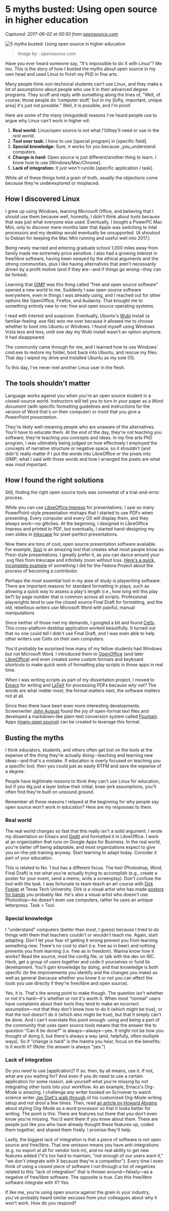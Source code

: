 # 5 myths busted: Using open source in higher education

_Captured: 2017-06-02 at 00:50 from [opensource.com](https://opensource.com/article/17/5/how-linux-higher-education?utm_campaign=Sharing%20Security%20Stories&utm_content=55113465&utm_medium=social&utm_source=twitter)_

![5 myths busted: Using open source in higher education](https://opensource.com/sites/default/files/styles/image-full-size/public/images/education/EDU_misconceptions_520_9658437_0712LL.png?itok=8T7lvlZJ)

> _Image by : opensource.com_

Have you ever heard someone say, "It's impossible to do X with Linux"? Me too. This is the story of how I busted the myths about open source in my own head and used Linux to finish my PhD in fine arts.

Many people think non-technical students can't use Linux, and they make a lot of assumptions about people who use it in their advanced degree programs. They scoff and reply with something along the lines of, "Well, of course; those people do 'computer stuff,' but in my [lofty, important, unique area] it's just not possible." Well, it is possible, and I'm proof.

Here are some of the many (misguided) reasons I've heard people use to argue why Linux can't work in higher ed:

  1. **Real world:** Linux/open source is not what I'll/they'll need or use in the _real world_.
  2. **Tool over task:** I _have_ to use [special program] in [specific field].
  3. **Special knowledge:** Sure, it works for you because _you_understand computers.
  4. **Change is hard:** Open source is just different/another thing to learn. I _know_ how to use [Windows/Mac/Chrome].
  5. **Lack of integration:** It just won't run/do [specific application / task].

While all of these things hold a grain of truth, usually the objections come because they're underexplored or misplaced.

## How I discovered Linux

I grew up using Windows, learning Microsoft Office, and believing that I should use them because well, honestly, I didn't think about tools because that was just what everyone else used. Eventually, I bought a PowerPC Mac Mini, only to discover mere months later that Apple was switching to Intel processors and my desktop would eventually be unsupported. (A shoutout to Debian for keeping the Mac Mini running and useful well into 2017.)

Being newly married and entering graduate school 1,000 miles away from family made me extremely price sensitive. I also had a growing interest in free/libre software, having been swayed by the ethical arguments and the strong communities, plus I like having alternatives that aren't necessarily driven by a profit motive (and if they are--and if things go wrong--they can be forked).

Learning that [GIMP](https://www.gimp.org/) was this thing called "free and open source software" opened a new world to me. Suddenly I saw open source software everywhere, even in things I was already using, and I reached out for other options like OpenOffice, Firefox, and Audacity. That brought me to something entirely new to me: free and open source operating systems.

I read with interest and suspicion. Eventually, Ubuntu's [Wubi](https://wiki.ubuntu.com/WubiGuide) install (a familiar-feeling .exe file) won me over because it allowed me to choose whether to boot into Ubuntu or Windows. I found myself using Windows Vista less and less, until one day my Wubi install wasn't an option anymore. It had disappeared.

The community came through for me, and I learned how to use Windows' cmd.exe to restore my folder, boot back into Ubuntu, and rescue my files. That day I wiped my drive and installed Ubuntu as my sole OS.

To this day, I've never met another Linux user in the flesh.

## The tools shouldn't matter

Language works against you when you're an open source student in a closed-source world. Instructors will tell you to turn in your paper as a _Word document_ (with specific formatting guidelines and instructions for the version of Word that's on their computer) or insist that you give a _PowerPoint presentation_.

They're likely well-meaning people who are unaware of the alternatives. You'll have to educate them. At the end of the day, they're not teaching you software, they're teaching you concepts and ideas. In my fine arts PhD program, I was ultimately being judged on how effectively I employed the concepts of narrative structure or negative space, so it shouldn't (and didn't) really matter if I put the words into LibreOffice or the pixels into GIMP; what I said with those words and how I arranged the pixels are what was most important.

## How I found the right solutions

Still, finding the right open source tools was somewhat of a trial-and-error process.

While you can use [LibreOffice Impress](https://www.libreoffice.org/discover/impress/) for presentations, I saw so many PowerPoint-style presentation mishaps that I started to use PDFs when presenting. Every computer and every OS will display them, and they always work―no glitches. At the beginning, I designed in LibreOffice Impress and printed to PDF, but eventually, I started hand-designing my own slides in [Inkscape](https://inkscape.org/en/) for pixel-perfect presentations.

Now there are tons of cool, open source presentation software available. For example, [Sozi](http://sozi.baierouge.fr/) is an amazing tool that creates what most people know as Prezi-style presentations. I greatly prefer it, as you can dance around your .svg files from Inkscape and infinitely zoom without loss. [Here's a quick, incomplete example](https://kylerconway.com/fedora-design/become-designer.sozi.html#frame6961) of something I did for the Fedora Project about the process of becoming a contributor.

Perhaps the most essential tool in my area of study is playwriting software. There are important reasons for standard formatting in plays, such as allowing a quick way to assess a play's length (i.e., how long will this play be?) by page number that is common across all scripts. Professional playwrights tend to use the closed source Final Draft for formatting, and the old, rebellious writers use Microsoft Word with painful, manual manipulations.

Since neither of those met my demands, I googled a bit and found [Celtx](https://www.celtx.com/index.html). This cross-platform desktop application worked beautifully. It turned out that no one could tell I didn't use Final Draft, and I was even able to help other writers use Celtx on their own computers.

You'd probably be surprised how many of my fellow students had Windows but not Microsoft Word. I introduced them to [OpenOffice](https://www.openoffice.org/) (and later [LibreOffice](https://www.libreoffice.org/)) and even created some custom formats and keyboard shortcuts to make quick work of formatting play scripts in those apps in real time.

When I was writing scripts as part of my dissertation project, I moved to [Emacs](https://www.gnu.org/software/emacs/) for writing and [LaTeX](https://www.latex-project.org/) for processing PDFs because _why not?_ The words are what matter most, the format matters next, the software matters not at all.

Since then there have been even more interesting developments. Screenwriter [John August](https://twitter.com/johnaugust) found the joy of open-format text files and developed a markdown-like plain-text conversion system called [Fountain](https://fountain.io/). Apps [(many open source)](https://fountain.io/apps) can be created to leverage this format.

## Busting the myths

I think educators, students, and others often get lost on the tools at the expense of the thing they're actually doing--teaching and learning new ideas--and that's a mistake. If education is overly focused on teaching you a specific tool, then you could just as easily RTFM and save the expense of a degree.

People have legitimate reasons to think they can't use Linux for education, but if you dig just a layer below their initial, knee-jerk assumptions, you'll often find they're built on unsound ground.

Remember all those reasons I relayed at the beginning for why people say open source won't work in education? Here are my responses to them.

### Real world

The real world changes so fast that this really isn't a solid argument. I wrote my dissertation on Emacs and [Gedit](https://wiki.gnome.org/Apps/Gedit) and formatted it in LibreOffice. I work at an organization that runs on Google Apps for Business. In the real world, you're better off being adaptable, and most organizations expect to give you on-the-job training anyway. Start learning to adapt today. Consider it part of your education.

This is related to No. 1 but has a different focus. The tool (Photoshop, Word, Final Draft) is not what you're actually trying to accomplish (e.g., create a poster for your event, send a memo, write a screenplay). Don't confuse the tool with the task. I was fortunate to team-teach an art course with [Dirk Fowler](http://www.depts.ttu.edu/ART/SOA/nav/faculty/faculty/Fowler,%20Dirk/fowler.php) at Texas Tech University. Dirk is a visual artist who has made [posters for bands](http://f2-design.com/store/#store) you probably like. He's also a visual artist who doesn't use Photoshop―he doesn't even use computers, rather he uses an antique letterpress. Task > Tool.

### Special knowledge

I "understand" computers (better than most, I guess) because I tried to do things with them that teachers couldn't or wouldn't teach me. Again, start adapting. Don't let your fear of getting it wrong prevent you from learning something new. There's no cost to start (i.e. free as in beer) and nothing prevents you from learning (i.e. free as in freedom). Wanna know how it works? Read the source, mod the config file, or talk with the dev on IRC. Heck, get a group of users together and code it yourselves or fund its development. You'll gain knowledge by doing, and that knowledge is both specific (to the improvements you identify and the changes you make) as well as general (because whether you know it or not you can affect the tools you use directly if they're free/libre and open source).

Yes, it is. That's the wrong point to make though. The question isn't whether or not it's hard―it's whether or not it's worth it. When most "normal" users have complaints about their tools they tend to make an incorrect assumption―not that they don't know how to do it (which might be true), or that the tool doesn't do it (which also might be true), but that it simply can't be done. And I can't overstate this point enough: using and being a part of the community that uses open source tools means that the answer the to question "Can X be done?" is always―always―yes. It might not be how you thought of doing it, but there's always a way (and, helpfully, often multiple ways). So if "change is hard" is the mantra you hear, focus on the benefits: Is it worth it? (Note: the answer is always "yes.")

### Lack of integration

Do you _need_ to use [application]? If so, then, by all means, use it. If not, what are you waiting for? And even if you do need to use a certain application for some reason, ask yourself what you're missing by not integrating other tools into your workflow. As an example, Emacs's Org-Mode is amazing. I challenge any writer hooked on Scrivener to watch science writer [Jay Dixit's walk through](https://www.youtube.com/watch?v=FtieBc3KptU&feature=youtu.be) of his customized Org-Mode writing setup and not drool a few times. Then, read [an article by Howard Abrams](http://www.howardism.org/Technical/Emacs/orgmode-wordprocessor.html) about styling Org-Mode as a word processor so that it looks better for writing. The point is this: There are features out there that you don't even know you're missing. You'd want them if you knew about them. There are people just like you who have already thought these features up, coded them together, and shared them freely. I promise they'll help.

Lastly, the biggest lack of integration is that a piece of software is not open source and free/libre. That one omisson means you have anti-integrations (e.g. no export at all for vendor lock-in), and no real ability to get new features added ("it's too hard to maintain, "not enough of our users want it," "we don't integrate with X because they're a competitor"). Every time I even think of using a closed piece of software I run through a list of negatives related to this "lack of integration" that is thrown around―falsely―as a negative of free/libre software. The opposite is true. Can this free/libre software integrate with X? Yes.

If like me, you're using open source against the grain in your industry, you've probably heard similar excuses from your colleagues about why it won't work. How do you respond?

